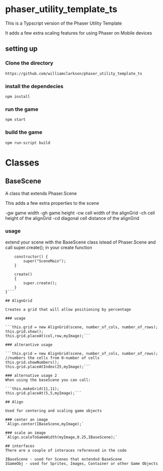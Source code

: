 # phaser_utility_template_ts

This is a Typscript version of the Phaser Utility Template

It adds a few extra scaling features for using Phaser on Mobile devices

## setting up

### Clone the directory
`https://github.com/williamclarkson/phaser_utility_template_ts`

### install the dependecies

`npm install`

### run the game

`npm start`

### build the game

`npm run-script build`

# Classes

## BaseScene

A class that extends Phaser.Scene

This adds a few extra properties to the scene

-gw game width
-gh game height
-cw cell width of the alignGrid
-ch cell height of the alignGrid
-cd diagonal cell distance of the alignGrid

### usage

extend your scene with the BaseScene class istead of Phaser.Scene
and call super.create(); in your create function

```export class SceneMain extends BaseScene {
    constructor() {
        super("SceneMain");
    }

    create()
    {
        super.create();
    }
}```

## AlignGrid

Creates a grid that will allow positioning by percentage

### usage

```this.grid = new AlignGrid(scene, number_of_cols, number_of_rows);
this.grid.show();
this.grid.placeAt(col,row,myImage);```

### alterantive usage 

```this.grid = new AlignGrid(scene, number_of_cols, number_of_rows);
//numbers the cells from 0-number of cells
this.grid.showNumbers();
this.grid.placeAtIndex(25,myImage);```

### alternative usage 2
When using the baseScene you can call:

```this.makeGrid(11,11);
this.grid.placeAt(5,5,myImage);```

## Align

Used for centering and scaling game objects

### center an image
`Align.center(IBaseScene,myImage);`

### scale an image
`Align.scaleToGameWidth(myImage,0.25,IBaseScene);`

## interfaces
There are a couple of interaces referenced in the code

IBaseScene - used for Scenes that extendsd BaseScene
IGameObj - used for Sprites, Images, Container or other Game Objects